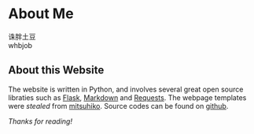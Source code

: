 About Me
========

  诛胖土豆  
  whbjob    


About this Website
------------------
The website is written in Python, and involves several great open source libraties such as [Flask](flask.pocoo.org/), [Markdown](http://pythonhosted.org/Markdown/) and [Requests](python-requests.org). The webpage templates were *stealed* from [mitsuhiko](http://lucumr.pocoo.org/). Source codes can be found on [github](https://github.com/ghostrong/weblog).

*Thanks for reading!*

